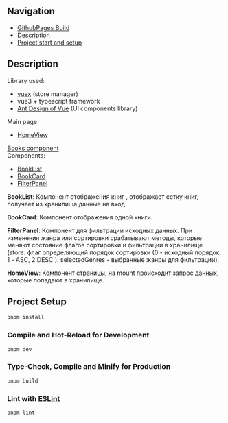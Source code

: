 ## Navigation
* [GithubPages Build](https://strictkraken.github.io/dreamflat-test/)
* [Description](#description)
* [Project start and setup](#setup)

<a name="description"></a>

## Description
Library used:  
* [vuex](https://vuex.vuejs.org/) (store manager)
* vue3 + typescript framework
* [Ant Design of Vue](https://antdv.com/docs/vue/introduce) (UI components library)

Main page
 * [HomeView](https://github.com/strictKraken/dreamflat-test/blob/main/src/views/HomeView.vue) 

[Books component](https://github.com/strictKraken/dreamflat-test/tree/main/src/components/Books)  
Components: 
  * [BookList](https://github.com/strictKraken/dreamflat-test/blob/main/src/components/Books/BookList.vue)
  * [BookCard](https://github.com/strictKraken/dreamflat-test/blob/main/src/components/Books/BookCard.vue)
  * [FilterPanel](https://github.com/strictKraken/dreamflat-test/blob/main/src/components/Books/FilterPanel.vue)


  **BookList**: Компонент отображения книг , отображает сетку книг, получает из хранилища данные на вход. 

  **BookCard**: Компонент отображения одной книги.

  **FilterPanel**: Компонент для фильтрации исходных данных. При изменения жанра или сортировки срабатывают методы, которые меняют состояние флагов сортировки и фильтрации в хранилище  
  (store: флаг определяющий порядок сортировки (0 - исходный порядок, 1 - ASC, 2 DESC ). selectedGenres - выбранные жанры для фильтрации).
  
  **HomeView**: Компонент страницы, на mount происходит запрос данных, которые попадают в хранилище.


<a name="setup"></a>
## Project Setup

```sh
pnpm install
```

### Compile and Hot-Reload for Development

```sh
pnpm dev
```

### Type-Check, Compile and Minify for Production

```sh
pnpm build
```

### Lint with [ESLint](https://eslint.org/)

```sh
pnpm lint
```
